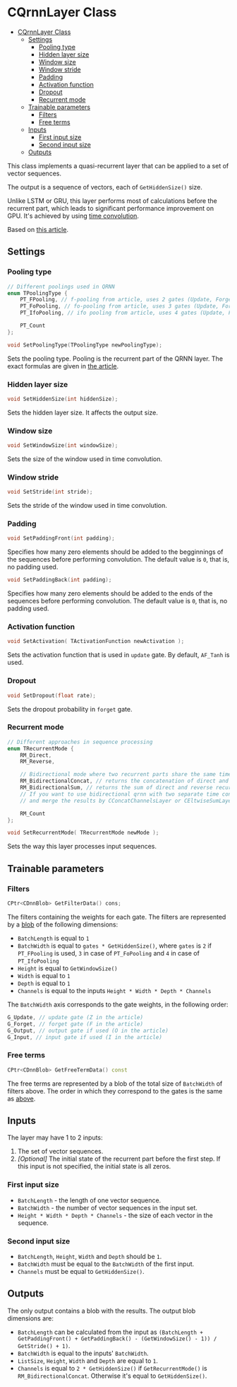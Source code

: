 # CQrnnLayer Class

<!-- TOC -->

- [CQrnnLayer Class](#cqrnnlayer-class)
    - [Settings](#settings)
        - [Pooling type](#pooling-type)
        - [Hidden layer size](#hidden-layer-size)
        - [Window size](#window-size)
        - [Window stride](#window-stride)
        - [Padding](#padding)
        - [Activation function](#activation-function)
        - [Dropout](#dropout)
        - [Recurrent mode](#recurrent-mode)
    - [Trainable parameters](#trainable-parameters)
        - [Filters](#filters)
        - [Free terms](#free-terms)
    - [Inputs](#inputs)
        - [First input size](#first-input-size)
        - [Second input size](#second-input-size)
    - [Outputs](#outputs)

<!-- /TOC -->

This class implements a quasi-recurrent layer that can be applied to a set of vector sequences.

The output is a sequence of vectors, each of `GetHiddenSize()` size.

Unlike LSTM or GRU, this layer performs most of calculations before the recurrent part, which leads to significant performance improvement on GPU.
It's achieved by using [time convolution](ConvolutionLayers/TimeConvLayer.md).

Based on [this article](https://arxiv.org/abs/1611.01576).

## Settings

### Pooling type

```c++
// Different poolings used in QRNN
enum TPoolingType {
    PT_FPooling, // f-pooling from article, uses 2 gates (Update, Forget)
    PT_FoPooling, // fo-pooling from article, uses 3 gates (Update, Forget, Output)
    PT_IfoPooling, // ifo pooling from article, uses 4 gates (Update, Forget, Output, Input)

    PT_Count
};

void SetPoolingType(TPoolingType newPoolingType);
```

Sets the pooling type. Pooling is the recurrent part of the QRNN layer.
The exact formulas are given in [the article](https://arxiv.org/abs/1611.01576).

### Hidden layer size

```c++
void SetHiddenSize(int hiddenSize);
```

Sets the hidden layer size. It affects the output size.

### Window size

```c++
void SetWindowSize(int windowSize);
```

Sets the size of the window used in time convolution.

### Window stride

```c++
void SetStride(int stride);
```

Sets the stride of the window used in time convolution.

### Padding

```c++
void SetPaddingFront(int padding);
```

Specifies how many zero elements should be added to the begginnings of the sequences before performing convolution. The default value is `0`, that is, no padding used.

```c++
void SetPaddingBack(int padding);
```

Specifies how many zero elements should be added to the ends of the sequences before performing convolution. The default value is `0`, that is, no padding used.

### Activation function

```c++
void SetActivation( TActivationFunction newActivation );
```

Sets the activation function that is used in `update` gate. By default, `AF_Tanh` is used.

### Dropout

```c++
void SetDropout(float rate);
```

Sets the dropout probability in `forget` gate.

### Recurrent mode

```c++
// Different approaches in sequence processing
enum TRecurrentMode {
    RM_Direct,
    RM_Reverse,

    // Bidirectional mode where two recurrent parts share the same time convolution
    RM_BidirectionalConcat, // returns the concatenation of direct and reverse recurrents
    RM_BidirectionalSum, // returns the sum of direct and reverse recurrents
    // If you want to use bidirectional qrnn with two separate time convolutions create 2 CQrnnLayers
    // and merge the results by CConcatChannelsLayer or CEltwiseSumLayer

    RM_Count
};

void SetRecurrentMode( TRecurrentMode newMode );
```

Sets the way this layer processes input sequences.

## Trainable parameters

### Filters

```c++
CPtr<CDnnBlob> GetFilterData() cons;
```

The filters containing the weights for each gate. The filters are represented by a [blob](DnnBlob.md) of the following dimensions:

- `BatchLength` is equal to `1`
- `BatchWidth` is equal to `gates * GetHiddenSize()`, where `gates` is `2` if `PT_FPooling` is used, `3` in case of `PT_FoPooling` and `4` in case of `PT_IfoPooling`
- `Height` is equal to `GetWindowSize()`
- `Width` is equal to `1`
- `Depth` is equal to `1`
- `Channels` is equal to the inputs `Height * Width * Depth * Channels`

The `BatchWidth` axis corresponds to the gate weights, in the following order:

```c++
G_Update, // update gate (Z in the article)
G_Forget, // forget gate (F in the article)
G_Output, // output gate if used (O in the article)
G_Input, // input gate if used (I in the article)
```

### Free terms

```c++
CPtr<CDnnBlob> GetFreeTermData() const
```

The free terms are represented by a blob of the total size of `BatchWidth` of filters above. The order in which they correspond to the gates is the same as [above](#filters).

## Inputs

The layer may have 1 to 2 inputs:

1. The set of vector sequences.
2. *[Optional]* The initial state of the recurrent part before the first step. If this input is not specified, the initial state is all zeros.

### First input size

- `BatchLength` - the length of one vector sequence.
- `BatchWidth` - the number of vector sequences in the input set.
- `Height * Width * Depth * Channels` - the size of each vector in the sequence.

### Second input size

- `BatchLength`, `Height`, `Width` and `Depth` should be `1`.
- `BatchWidth` must be equal to the `BatchWidth` of the first input.
- `Channels` must be equal to `GetHiddenSize()`.

## Outputs

The only output contains a blob with the results. The output blob dimensions are:

- `BatchLength` can be calculated from the input as `(BatchLength + GetPaddingFront() + GetPaddingBack() - (GetWindowSize() - 1)) / GetStride() + 1)`.
- `BatchWidth` is equal to the inputs' `BatchWidth`.
- `ListSize`, `Height`, `Width` and `Depth` are equal to `1`.
- `Channels` is equal to `2 * GetHiddenSize()` if `GetRecurrentMode()` is `RM_BidirectionalConcat`. Otherwise it's equal to `GetHiddenSize()`.
